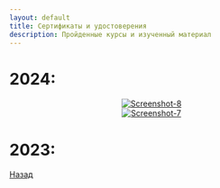 ```yaml
---
layout: default
title: Сертификаты и удостоверения
description: Пройденные курсы и изученный материал
---
```


# 2024:

<div style="display: flex; justify-content: center;">
  <a href="https://i.ibb.co/61KrJ3f/Screenshot-8.png">
    <img src="https://i.ibb.co/61KrJ3f/Screenshot-8.png" alt="Screenshot-8" border="0"/>
  </a>
</div>

<div style="display: flex; justify-content: center;">
  <a href="https://i.ibb.co/RBgWMw4/Screenshot-7.png">
    <img src="https://i.ibb.co/RBgWMw4/Screenshot-7.png" alt="Screenshot-7" border="0"/>
  </a>
</div>

# 2023:

[Назад](./)
